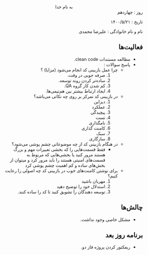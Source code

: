 <div dir="rtl" align="center">
به نام خدا
</div>
<div dir="rtl" align="right">
روز : چهاردهم

تاریخ : ۱۴۰۰/۵/۲۱

نام و نام خانوادگی : علیرضا محمدی

## فعالیت‌ها

* مطالعه مستندات clean code.
* پاسخ سوالات :
  * چرا عمل بازبینی کد انجام می‌شود (مزایا) ؟
    1. صرفه جویی در وقت.
    2. ساده‌تر کردن روند توسعه.
    3. کم شدن کار گروه QA.
    4. ایجاد ارتباط بیشتر بین هم‌تیمی‌ها.
  * در بازبینی کد تمرکز بر روی چه نکاتی می‌باشد؟
    1. دیزاین
    2. عملکرد
    3. پیچیدگی
    4. تست
    5. نامگذاری
    6. کامنت گذاری
    7. سبک
    8. سازگاری
  * در هنگام بازبینی کد از چه موضوعاتی چشم پوشی می‌شود؟
    * فقط قسمت‌هایی را که بخشی تغییرات مهم و بزرگ هستند مرور کنید یا بخشی‌هایی که مربوط به قسمت‌های امنیتی هستند را باید مرور کرد و میتوان از بخش‌های ساده و کم اهمیت چشم پوشی کرد
  * برای نوشتن کامنت‌های خوب در بازبینی کد چه اصولی را رعایت کنیم؟
    1. مهربان باشید
    2. استدلال خود را توضیح دهید
    3. توسعه دهندگان را تشویق کنید تا کد را ساده کنند.

## چالش‌ها

* مشکل خاصی وجود نداشت.

## برنامه روز بعد

* ریفکتور کردن پروژه فاز دو.

</div>
